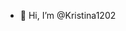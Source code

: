 - 👋 Hi, I’m @Kristina1202

<!---
Kristina1202/Kristina1202 is a ✨ special ✨ repository because its `README.md` (this file) appears on your GitHub profile.
You can click the Preview link to take a look at your changes.
--->
